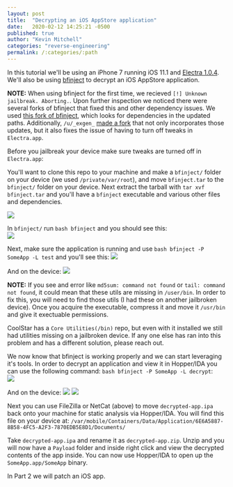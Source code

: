 ```yaml
---
layout: post
title:  "Decrypting an iOS AppStore application"
date:   2020-02-12 14:25:21 -0500
published: true
author: "Kevin Mitchell"
categories: "reverse-engineering"
permalink: /:categories/:path
---
```


In this tutorial we'll be using an iPhone 7 running iOS 11.1 and [Electra 1.0.4](https://coolstar.org/electra/). We'll also be using [bfinject](https://github.com/BishopFox/bfinject) to decrypt an iOS AppStore application. 

**NOTE:** When using bfinject for the first time, we recieved `[!] Unknown jailbreak. Aborting.`. Upon further inspection we noticed there were several forks of bfinject that fixed this and other dependency issues. We used [this fork of bfinject](https://github.com/klmitchell2/bfinject), which looks for dependencies in the updated paths. Additionally, `/u/_exgen_` [made a fork](https://github.com/MJavad/bfinject) that not only incorporates those updates, but it also fixes the issue of having to turn off tweaks in `Electra.app`. 

Before you jailbreak your device make sure tweaks are turned off in `Electra.app`:

You'll want to clone this repo to your machine and make a `bfinject/` folder on your device (we used `/private/var/root`), and move `bfinject.tar` to the `bfinject/` folder on your device. Next extract the tarball with `tar xvf bfinject.tar` and you'll have a `bfinject` executable and various other files and dependencies. 

![](https://i.imgur.com/VGZAol0.png)

In `bfinject/` run `bash bfinject` and you should see this:  
![](https://i.imgur.com/tiVlGjt.png)

Next, make sure the application is running and use `bash bfinject -P SomeApp -L test` and you'll see this: 
![](https://i.imgur.com/1uxG4Ks.png)

And on the device:
![](https://i.imgur.com/PaAv6K9.png)

**NOTE:** If you see and error like `md5sum: command not found` or `tail: command not found`, it could mean that these utils are missing in `/user/bin`. In order to fix this, you will need to find those utils (I had these on another jailbroken device). Once you acquire the executable, compress it and move it `/usr/bin` and give it exectuable permissions. 

CoolStar has a `Core Utilities(/bin)` repo, but even with it installed we still had utilities missing on a jailbroken device. If any one else has ran into this problem and has a different solution, please reach out. 

We now know that bfinject is working properly and we can start leveraging it's tools. In order to decrypt an application and view it in Hopper/IDA you can use the following command: `bash bfinject -P SomeApp -L decrypt`:  
![](https://i.imgur.com/57y6SS0.png)

And on the device: 
![](https://i.imgur.com/zHgV2b1.png)
![](https://i.imgur.com/G6Nba0T.png)

Next you can use FileZilla or NetCat (above) to move `decrypted-app.ipa` back onto your machine for static analysis via Hopper/IDA. You will find this file on your device at: 
```/var/mobile/Containers/Data/Application/6E6A5887-8B58-4FC5-A2F3-7870EDB5E8D1/Documents/```

Take `decrypted-app.ipa` and rename it as `decrypted-app.zip`. Unzip and you will now have a `Payload` folder and inside right click and view the decrypted contents of the app inside. You can now use Hopper/IDA to open up the `SomeApp.app/SomeApp` binary. 

In Part 2 we will patch an iOS app.  
